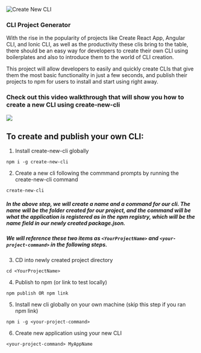 ![Create New CLI](http://i.imgur.com/fz12yVT.png)

### CLI Project Generator

With the rise in the popularity of projects like Create React App, Angular CLI, and Ionic CLI, as well as the productivity these clis bring to the table, there should be an easy way for developers to create their own CLI using boilerplates and also to introduce them to the world of CLI creation.

This project will allow developers to easily and quickly create CLIs that give them the most basic functionality in just a few seconds, and publish their projects to npm for users to install and start using right away.

### Check out this video walkthrough that will show you how to create a new CLI using create-new-cli
[![](http://i.imgur.com/F7fx2c6.png)](https://www.youtube.com/watch?v=gSZGWQS8aZ0)

## To create and publish your own CLI:

1. Install create-new-cli globally   
```
npm i -g create-new-cli
```

2. Create a new cli following the commmand prompts by running the create-new-cli command   
```
create-new-cli
```

##### In the above step, we will create a name and a command for our cli. The name will be the folder created for our project, and the command will be what the application is registered as in the npm registry, which will be the name field in our newly created package.json.

##### We will reference these two items as `<YourProjectName>` and `<your-project-command>` in the following steps.

3. CD into newly created project directory   
```
cd <YourProjectName>
```

4. Publish to npm (or link to test locally)   
```
npm publish OR npm link
```

5. Install new cli globally on your own machine (skip this step if you ran npm link)    
```
npm i -g <your-project-command>
```

6. Create new application using your new CLI   
```
<your-project-command> MyAppName
````

